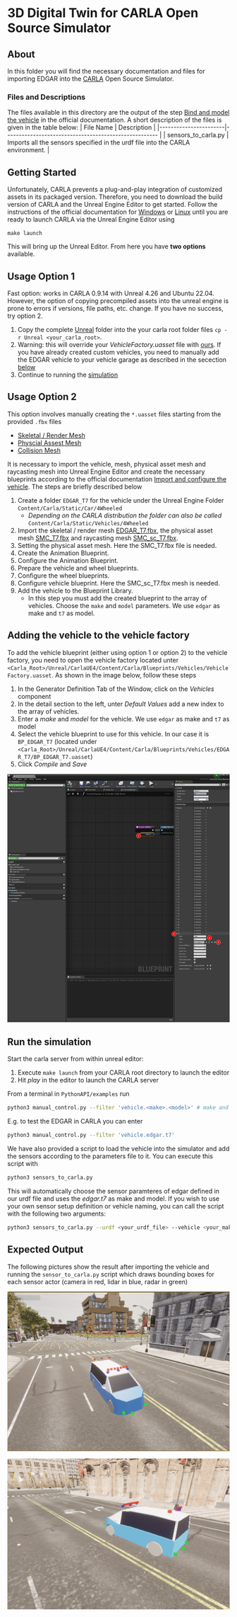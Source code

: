 # 3D Digital Twin for CARLA Open Source Simulator

## About

In this folder you will find the necessary documentation and files for importing EDGAR into the [CARLA](https://carla.org/) Open Source Simulator. 

### Files and Descriptions

The files available in this directory are the output of the step [Bind and model the vehicle](https://carla.readthedocs.io/en/latest/tuto_A_add_vehicle/#bind-and-model-the-vehicle) in the official documentation.
A short description of the files is given in the table below:
| File Name             | Description                                                   |
|-----------------------|------------------------------------------------------         |
| sensors_to_carla.py | Imports all the sensors specified in the urdf file into the CARLA environment. |

## Getting Started

Unfortunately, CARLA prevents a plug-and-play integration of customized assets in its packaged version. Therefore, you need to download the build version of CARLA and the Unreal Engine Editor to get started. Follow the instructions of the official documentation for [Windows](https://https://carla.readthedocs.io/en/latest/build_windows/) or [Linux](https://carla.readthedocs.io/en/latest/build_linux/) until you are ready to launch CARLA via the Unreal Engine Editor using
```
make launch
```

This will bring up the Unreal Editor. From here you have **two options** available.

## Usage Option 1
Fast option: works in CARLA 0.9.14 with Unreal 4.26 and Ubuntu 22.04. However, the option of copying precompiled assets into the unreal engine is prone to errors if versions, file paths, etc. change. If you have no success, try option 2.

1. Copy the complete [Unreal](Unreal) folder into the your carla root folder files `cp -r Unreal <your_carla_root>`. 
2. Warning: this will override your *VehicleFactory.uasset* file with [ours](Unreal/CarlaUE4/Content/Carla/Blueprints/Vehicles/VehicleFactory.uasset). If you have already created custom vehicles, you need to manually add the EDGAR vehicle to your vehicle garage as described in the secection [below](#adding-the-vehicle-to-the-vehicle-factory)
3. Continue to running the [simulation](#run-the-simulation)

## Usage Option 2
This option involves manually creating the `*.uasset` files starting from the provided ``.fbx`` files 
- [Skeletal / Render Mesh](../../source/3d_model/high_res/Edgar_T7.fbx)
- [Physcial Assest Mesh](../../source/3d_model/high_res/SMC_T7.fbx) 
- [Collision Mesh](../../source/3d_model/high_res/SMC_sc_T7.fbx)

It is necessary to import the vehicle, mesh, physical asset mesh and raycasting mesh into Unreal Engine Editor and create the necessary blueprints according to the official documentation [Import and configure the vehicle](https://carla.readthedocs.io/en/latest/tuto_A_add_vehicle/#import-and-configure-the-vehicle). 
The steps are briefly described below

1. Create a folder `EDGAR_T7` for the vehicle under the Unreal Engine Folder `Content/Carla/Static/Car/4Wheeled`
   - *Depending on the CARLA distribution the folder can also be called* `Content/Carla/Static/Vehicles/4Wheeled`
2. Import the skeletal / render mesh [EDGAR_T7.fbx](../../source/3d_model/high_res/Edgar_T7.fbx), the physical asset mesh [SMC_T7.fbx](../../source/3d_model/high_res/SMC_T7.fbx) and raycasting mesh  [SMC_sc_T7.fbx](../../source/3d_model/high_res/SMC_sc_T7.fbx).
3. Setting the physical asset mesh. Here the SMC_T7.fbx file is needed.
4. Create the Animation Blueprint.
5. Configure the Animation Blueprint.
6. Prepare the vehicle and wheel blueprints.
7. Configure the wheel blueprints.
8. Configure vehicle blueprint. Here the SMC_sc_T7.fbx mesh is needed.
9.  Add the vehicle to the Blueprint Library.
    - In this step you must add the created blueprint to the array of vehicles. Choose the `make` and `model` parameters. We use `edgar` as make and `t7` as model.

## Adding the vehicle to the vehicle factory
To add the vehicle blueprint (either using option 1 or option 2) to the vehicle factory, you need to open the vehicle factory located unter `<Carla_Root>/Unreal/CarlaUE4/Content/Carla/Blueprints/Vehicles/VehicleFactory.uasset`. As shown in the image below, follow these steps
1. In the Generator Definition Tab of the Window, click on the *Vehicles* component
2. In the detail section to the left, unter *Default Values* add a new index to the array of vehicles.
3. Enter a *make* and *model* for the vehicle. We use `edgar` as make and `t7` as model
4. Select the vehicle blueprint to use for this vehicle. In our case it is `BP_EDGAR_T7` (located under `<Carla_Root>/Unreal/CarlaUE4/Content/Carla/Blueprints/Vehicles/EDGAR_T7/BP_EDGAR_T7.uasset`)
5. Click *Compile* and *Save*

![Vehicle Factory](docs/Vehicle_Factory.png)

## Run the simulation
Start the carla server from within unreal editor:
1. Execute `make launch` from your CARLA root directory to launch the editor
2. Hit *play* in the editor to launch the CARLA server


From a terminal in `PythonAPI/examples` run 
```sh
python3 manual_control.py --filter 'vehicle.<make>.<model>' # make and model in lowercase letters
```
E.g. to test the EDGAR in CARLA you can enter
```sh
python3 manual_control.py --filter 'vehicle.edgar.t7'
``` 

We have also provided a script to load the vehicle into the simulator and add the sensors according to the parameters file to it. You can execute this script with
```sh
python3 sensors_to_carla.py
```
This will automatically choose the sensor paramteres of edgar defined in our urdf file and uses the *edgar.t7* as make and model. If you wish to use your own sensor setup definition or vehicle naming, you can call the script with the following two arguments:
```sh
python3 sensors_to_carla.py --urdf <your_urdf_file> --vehicle <your_make>.<your_model>
```

## Expected Output
The following pictures show the result after importing the vehicle and running the `sensor_to_carla.py` script which draws bounding boxes for each sensor actor (camera in red, lidar in blue, radar in green)

![Front View](docs/Front.png)

![Side Rear View](docs/Side_Rear.png)